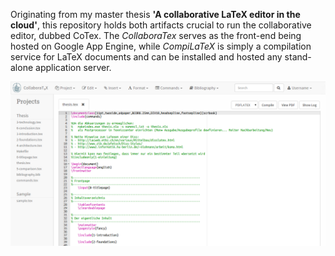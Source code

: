 Originating from my master thesis **'A collaborative LaTeX editor in the cloud'**, this repository holds both artifacts crucial to run the collaborative editor, dubbed CoTex. The *CollaboraTex* serves as the front-end being hosted on Google App Engine, while *CompiLaTeX* is simply a compilation service for LaTeX documents and can be installed and hosted any stand-alone application server.

![Alt text](/thesis/images/screenshot-editor.png?raw=true "Optional Title")
